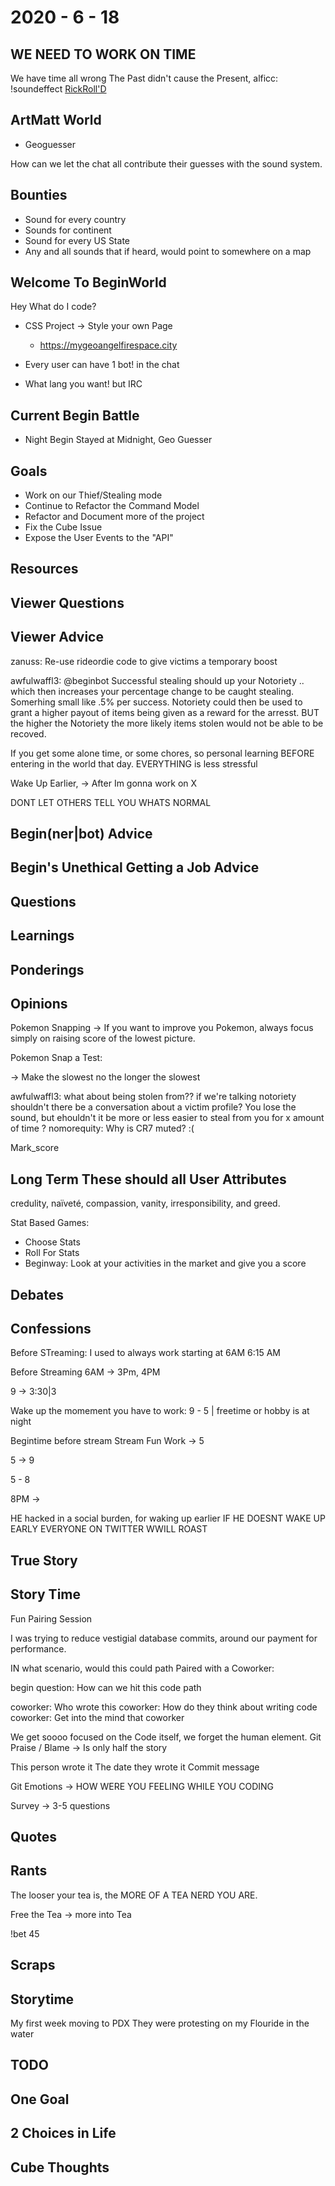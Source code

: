 # 2020 - 6 - 18

## WE NEED TO WORK ON TIME

We have time all wrong
The Past didn't cause the Present,
alficc: !soundeffect [RickRoll'D](https://www.youtube.com/watch?v=oHg5SJYRHA0)

## ArtMatt World

- Geoguesser

How can we let the chat all contribute their guesses with the sound system.

## Bounties

- Sound for every country
- Sounds for continent
- Sound for every US State
- Any and all sounds that if heard, would point to somewhere on a map

## Welcome To BeginWorld

Hey What do I code?

- CSS Project -> Style your own Page
  - <https://mygeoangelfirespace.city>

- Every user can have 1 bot! in the chat
- What lang you want! but IRC

## Current Begin Battle

- Night Begin Stayed at Midnight, Geo Guesser

## Goals

- Work on our Thief/Stealing mode
- Continue to Refactor the Command Model
- Refactor and Document more of the project
- Fix the Cube Issue
- Expose the User Events to the "API"

## Resources

## Viewer Questions

## Viewer Advice

zanuss: Re-use rideordie code to give victims a temporary boost

awfulwaffl3: @beginbot Successful stealing should up your Notoriety .. which
then increases your percentage change to be caught stealing. Somerhing small
like .5% per success. Notoriety could then be used to grant a higher payout of
items being given as a reward for the arresst. BUT the higher the Notoriety the
more likely items stolen would not be able to be recoved.

If you get some alone time, or some chores, so personal learning
BEFORE entering in the world that day.
EVERYTHING is less stressful

Wake Up Earlier, -> After Im gonna work on X

DONT LET OTHERS TELL YOU WHATS NORMAL

## Begin(ner|bot) Advice

## Begin's Unethical Getting a Job Advice

## Questions

## Learnings

## Ponderings

## Opinions

Pokemon Snapping ->
If you want to improve you Pokemon, always focus simply on raising score of the
lowest picture.

Pokemon Snap a Test:

-> Make the slowest no the longer the slowest

awfulwaffl3: what about being stolen from?? if we're talking notoriety shouldn't
there be a conversation about a victim profile? You lose the sound, but
ehouldn't it be more or less easier to steal from you for x amount of time ?
nomorequity: Why is CR7 muted? :(

Mark_score

## Long Term These should all User Attributes

credulity, naïveté, compassion, vanity, irresponsibility, and greed.

Stat Based Games:

- Choose Stats
- Roll For Stats
- Beginway: Look at your activities in the market and give you a score

## Debates

## Confessions

Before STreaming: I used to always work starting at 6AM
6:15 AM

Before Streaming
6AM -> 3Pm, 4PM

9 -> 3:30|3

Wake up the momement you have to work:
9 - 5 | freetime or hobby is at night

Begintime before stream
Stream Fun
Work -> 5

5 -> 9

5 - 8

8PM ->

HE hacked in a social burden, for waking up earlier
IF HE DOESNT WAKE UP EARLY
EVERYONE ON TWITTER WWILL ROAST

## True Story

## Story Time

Fun Pairing Session

I was trying to reduce vestigial database commits, around our payment for
performance.

IN what scenario, would this could path
Paired with a Coworker:

begin question: How can we hit this code path

coworker: Who wrote this
coworker: How do they think about writing code
coworker: Get into the mind that coworker

We get soooo focused on the Code itself, we forget the human element.
Git Praise / Blame -> Is only half the story

This person wrote it
The date they wrote it
Commit message

Git Emotions ->  HOW WERE YOU FEELING WHILE YOU CODING

Survey -> 3-5 questions

## Quotes

## Rants

The looser your tea is, the MORE OF A TEA NERD YOU ARE.

Free the Tea -> more into Tea

!bet 45

## Scraps

## Storytime

My first week moving to PDX
They were protesting on my Flouride in the water

## TODO

## One Goal

## 2 Choices in Life

## Cube Thoughts
